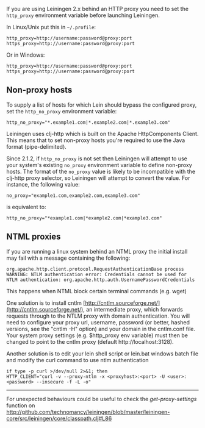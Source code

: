 If you are using Leiningen 2.x behind an HTTP proxy you need to set
the `http_proxy` environment variable before launching Leiningen.

In Linux/Unix put this in `~/.profile`:

    http_proxy=http://username:password@proxy:port
    https_proxy=http://username:password@proxy:port

Or in Windows:

    http_proxy=http://username:password@proxy:port
    https_proxy=http://username:password@proxy:port

## Non-proxy hosts

To supply a list of hosts for which Lein should bypass the configured proxy, set the `http_no_proxy` environment variable:

    http_no_proxy="*.example1.com|*.example2.com|*.example3.com"

Leiningen uses clj-http which is built on the Apache HttpComponents Client. This means that to set non-proxy hosts you're required to use the Java format (pipe-delimited).

Since 2.1.2, if `http_no_proxy` is not set then Leiningen will attempt to use your system's existing `no_proxy` environment variable to define non-proxy hosts. The format of the `no_proxy` value is likely to be incompatible with the clj-http proxy selector, so Leiningen will attempt to convert the value. For instance, the following value:

    no_proxy="example1.com,example2.com,example3.com"

is equivalent to:

    http_no_proxy="*example1.com|*example2.com|*example3.com"

## NTML proxies

If you are running a linux system behind an NTML proxy the initial install may fail with a message containing the following:

    org.apache.http.client.protocol.RequestAuthenticationBase process
    WARNING: NTLM authentication error: Credentials cannot be used for NTLM authentication: org.apache.http.auth.UsernamePasswordCredentials

This happens when NTML block certain terminal commands (e.g. wget)

One solution is to install cntlm [http://cntlm.sourceforge.net/](http://cntlm.sourceforge.net/), an intermediate proxy, which forwards requests through to the NTLM proxy with domain authentication. You will need to configure your proxy url, username, password (or better, hashed versions, see the "cntlm -H" option) and your domain in the cntlm.conf file. Your system proxy settings (e.g. $http_proxy env variable) must then be changed to point to the cntlm proxy (default http://localhost:3128).

Another solution is to edit your lein shell script or lein.bat windows batch file and modify the curl command to use ntlm authentication

    if type -p curl >/dev/null 2>&1; then
    HTTP_CLIENT="curl -v --proxy-ntlm -x <proxyhost>:<port> -U <user>:<password> --insecure -f -L -o"  

***

For unexpected behaviours could be useful to check the
_get-proxy-settings_ function on
http://github.com/technomancy/leiningen/blob/master/leiningen-core/src/leiningen/core/classpath.clj#L86